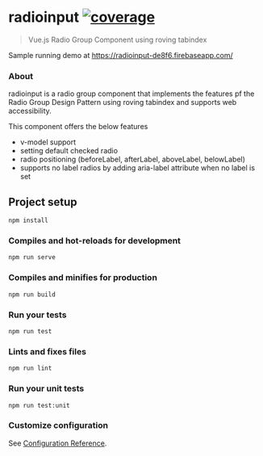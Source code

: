 # radioinput [![coverage](https://badgen.net/codecov/c/github/mazengh/radioinput)](https://codecov.io/gh/mazengh/radioinput)

> Vue.js Radio Group Component using roving tabindex

Sample running demo at https://radioinput-de8f6.firebaseapp.com/

### About

radioinput is a radio group component that implements the features pf the Radio Group Design Pattern
using roving tabindex and supports web accessibility.

This component offers the below features

- v-model support
- setting default checked radio
- radio positioning (beforeLabel, afterLabel, aboveLabel, belowLabel)
- supports no label radios by adding aria-label attribute when no label is set

## Project setup

```
npm install
```

### Compiles and hot-reloads for development

```
npm run serve
```

### Compiles and minifies for production

```
npm run build
```

### Run your tests

```
npm run test
```

### Lints and fixes files

```
npm run lint
```

### Run your unit tests

```
npm run test:unit
```

### Customize configuration

See [Configuration Reference](https://cli.vuejs.org/config/).
